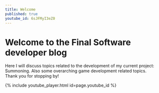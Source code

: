 ```yaml
---
title: Welcome
published: true
youtube_id: 6sJFMyI3eZ0
---
```


# [](#header-1)Welcome to the Final Software developer blog

Here I will discuss topics related to the development of my current project: Summoning. Also some overarching game development related topics. Thank you for stopping by!

{% include youtube_player.html id=page.youtube_id %}

